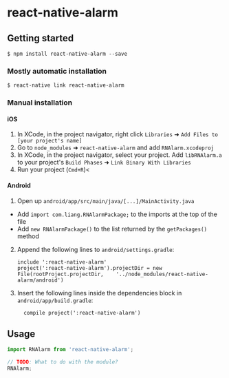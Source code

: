 
# react-native-alarm

## Getting started

`$ npm install react-native-alarm --save`

### Mostly automatic installation

`$ react-native link react-native-alarm`

### Manual installation


#### iOS

1. In XCode, in the project navigator, right click `Libraries` ➜ `Add Files to [your project's name]`
2. Go to `node_modules` ➜ `react-native-alarm` and add `RNAlarm.xcodeproj`
3. In XCode, in the project navigator, select your project. Add `libRNAlarm.a` to your project's `Build Phases` ➜ `Link Binary With Libraries`
4. Run your project (`Cmd+R`)<

#### Android

1. Open up `android/app/src/main/java/[...]/MainActivity.java`
  - Add `import com.liang.RNAlarmPackage;` to the imports at the top of the file
  - Add `new RNAlarmPackage()` to the list returned by the `getPackages()` method
2. Append the following lines to `android/settings.gradle`:
  	```
  	include ':react-native-alarm'
  	project(':react-native-alarm').projectDir = new File(rootProject.projectDir, 	'../node_modules/react-native-alarm/android')
  	```
3. Insert the following lines inside the dependencies block in `android/app/build.gradle`:
  	```
      compile project(':react-native-alarm')
  	```


## Usage
```javascript
import RNAlarm from 'react-native-alarm';

// TODO: What to do with the module?
RNAlarm;
```
  